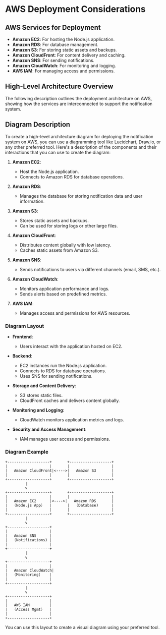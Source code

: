 # AWS Deployment Considerations

## AWS Services for Deployment

- **Amazon EC2**: For hosting the Node.js application.
- **Amazon RDS**: For database management.
- **Amazon S3**: For storing static assets and backups.
- **Amazon CloudFront**: For content delivery and caching.
- **Amazon SNS**: For sending notifications.
- **Amazon CloudWatch**: For monitoring and logging.
- **AWS IAM**: For managing access and permissions.

## High-Level Architecture Overview

The following description outlines the deployment architecture on AWS, showing how the services are interconnected to support the notification system.

## Diagram Description

To create a high-level architecture diagram for deploying the notification system on AWS, you can use a diagramming tool like Lucidchart, Draw.io, or any other preferred tool. Here's a description of the components and their interactions that you can use to create the diagram:

1. **Amazon EC2**: 
   - Host the Node.js application.
   - Connects to Amazon RDS for database operations.

2. **Amazon RDS**: 
   - Manages the database for storing notification data and user information.

3. **Amazon S3**: 
   - Stores static assets and backups.
   - Can be used for storing logs or other large files.

4. **Amazon CloudFront**: 
   - Distributes content globally with low latency.
   - Caches static assets from Amazon S3.

5. **Amazon SNS**: 
   - Sends notifications to users via different channels (email, SMS, etc.).

6. **Amazon CloudWatch**: 
   - Monitors application performance and logs.
   - Sends alerts based on predefined metrics.

7. **AWS IAM**: 
   - Manages access and permissions for AWS resources.

### Diagram Layout

- **Frontend**: 
  - Users interact with the application hosted on EC2.

- **Backend**: 
  - EC2 instances run the Node.js application.
  - Connects to RDS for database operations.
  - Uses SNS for sending notifications.

- **Storage and Content Delivery**: 
  - S3 stores static files.
  - CloudFront caches and delivers content globally.

- **Monitoring and Logging**: 
  - CloudWatch monitors application metrics and logs.

- **Security and Access Management**: 
  - IAM manages user access and permissions.

### Diagram Example

```
+-------------------+       +-------------------+
|                   |       |                   |
|   Amazon CloudFront|<---->|   Amazon S3       |
|                   |       |                   |
+-------------------+       +-------------------+
         |
         v
+-------------------+       +-------------------+
|                   |       |                   |
|   Amazon EC2      |<---->|   Amazon RDS       |
|   (Node.js App)   |       |   (Database)      |
|                   |       |                   |
+-------------------+       +-------------------+
         |
         v
+-------------------+
|                   |
|   Amazon SNS      |
|   (Notifications) |
|                   |
+-------------------+
         |
         v
+-------------------+
|                   |
|   Amazon CloudWatch|
|   (Monitoring)    |
|                   |
+-------------------+
         |
         v
+-------------------+
|                   |
|   AWS IAM         |
|   (Access Mgmt)   |
|                   |
+-------------------+
```

You can use this layout to create a visual diagram using your preferred tool.
